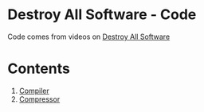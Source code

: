 # Destroy All Software - Code

Code comes from videos on [Destroy All Software](https://www.destroyallsoftware.com/screencasts)

# Contents

1. [Compiler](https://github.com/dydx/das/tree/master/from-scratch/compiler)
2. [Compressor](https://github.com/dydx/das/tree/master/from-scratch/compressor)
